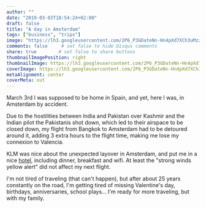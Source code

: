 ```yaml
---
author: ""
date: "2019-03-03T18:54:24+02:00"
draft: false
title: "A day in Amsterdam"
tags: ["business", "trips"]
image: "https://lh3.googleusercontent.com/2P6_P3GDateNn-Hn4pXd7XCh3uMzz7U1Kf-a8snG1ybJjNI5gNh-AWW29zlSdTgttQIXo1p3UOqE_Q-CnkH3JN1vSsYAtHra8LBR9RDkg9_rMJRU1J6DqlJfmHbgutfoQ0tim1DRfEk=w1920-h1080"
comments: false     # set false to hide Disqus comments
share: true        # set false to share buttons
thumbnailImagePosition: right
thumbnailImage: https://lh3.googleusercontent.com/2P6_P3GDateNn-Hn4pXd7XCh3uMzz7U1Kf-a8snG1ybJjNI5gNh-AWW29zlSdTgttQIXo1p3UOqE_Q-CnkH3JN1vSsYAtHra8LBR9RDkg9_rMJRU1J6DqlJfmHbgutfoQ0tim1DRfEk=w1920-h1080
coverImage: https://lh3.googleusercontent.com/2P6_P3GDateNn-Hn4pXd7XCh3uMzz7U1Kf-a8snG1ybJjNI5gNh-AWW29zlSdTgttQIXo1p3UOqE_Q-CnkH3JN1vSsYAtHra8LBR9RDkg9_rMJRU1J6DqlJfmHbgutfoQ0tim1DRfEk=w1920-h1080
metaAlignment: center
coverMeta: out
---
```


March 3rd I was supposed to be home in Spain, and yet, here I was, in Amsterdam by accident.

<!--more-->

Due to the hostilities between India and Pakistan over Kashmir and the Indian pilot the Pakistanis shot down, which led to their airspace to be closed down, my flight from Bangkok to Amsterdam had to be detoured around it, adding 3 extra hours to the flight time, making me lose my connexion to Valencia.

KLM was nice about the unexpected layover in Amsterdam, and put me in a nice [hotel](http://villagetv.corendonhotels.com/corendon-village-hotel-amsterdam/#/), including dinner, breakfast and wifi. At least the "strong winds yellow alert" did not affect my next flight.

I'm not tired of traveling (that can't happen), but after about 25 years constantly on the road, I'm getting tired of missing Valentine's day, birthdays, anniversaries, school plays... I'm ready for more traveling, but with my family.

<script src="https://cdn.jsdelivr.net/npm/publicalbum@latest/dist/pa-embed-player.min.js" async></script>
<div class="pa-embed-player" style="width:100%; height:480px; display:none;"
  data-link="https://photos.app.goo.gl/GXiJYA1c6GvPBMYR9"
  data-title="7 new photos by Jorge Cortell">
  <img data-src="https://lh3.googleusercontent.com/ErZiEdHGFyOfvYnTEEb3z81jYIBZ2kSSqzwp89UnHA_gY2jnbLlzHzb8HibOo5CvLFjQPnJHwX8gR3uHD1Zw5P_vZIEeQCQVdQc65EK34_0AUJs3eTIDvzh1sw_2LfKNkflWgO6Mf6w=w1920-h1080" src="" alt="" />
  <img data-src="https://lh3.googleusercontent.com/FoKbwGqxdsU3v-QfOHQ7QpdlikpeiNQYEUZuRejQ-EbCxVMBumTGw0XH1r5UnkMhWc8JHEEE3mcvs0n2Xh3KA5q3c7rG1mtJs69wiknYR7p9Wqd98AwW3wK2j6_w75t9EDyImtCC3o0=w1920-h1080" src="" alt="" />
  <img data-src="https://lh3.googleusercontent.com/1e5hPDxQk5M4qRPuHUv7AOh4D6e6Pi3hpYDGcguuDF0w3-zTkiNPrEuEmI0iTAcGeB6XcpxRdjkOJmIy19NEEcNOhWsy4bPpDivFvk-AegVOP9FeNKLrYfjkzEb7E79YBf4nlBaw8nI=w1920-h1080" src="" alt="" />
  <img data-src="https://lh3.googleusercontent.com/JU8uc2Yy7K2uzZVJnEYPQTyvY4MDKSenV6qZdxd5Zkhr-gIYNXIQlMK7gL8yOD2z70NMp4na70vCFkhchR3GZ5LtFWqeugtUyXTw3AmIPcakc5aVB5nzxzQw6-VyBv8phewcv2J-spE=w1920-h1080" src="" alt="" />
  <img data-src="https://lh3.googleusercontent.com/EEJIy5-w6aOiaxwh4LAR8SVMfsH96BSR-4N4mEAdK_X_yUYGB3AXI6Q6-c8eyTdMpFdDWLNa9qFAUZS9KPfci5YEBQcIct2deDNK2mIK0WBw5v6D5UGuzGeE1HwE6xl_t5zIm5vduMo=w1920-h1080" src="" alt="" />
  <img data-src="https://lh3.googleusercontent.com/oHQkY10ShhnTB71cTP1Fo_jh0_1oIz-X7jUYR8NxIvut9umaXETFOnVI9HVxm5_ZEctTFnw3YsD3AI69XQXI27uFXrlxLxqm1QXG7Y5Od6AuSLpMZnHMKn7n4x3xvvvq7-OqMTmlDIk=w1920-h1080" src="" alt="" />
  <img data-src="https://lh3.googleusercontent.com/tDwOV10atzCU6wRRawcgDIa3wQle_Izxslo-MbnwakSQBroZTWPprgbiEqvtUNkq3UMX8EAQVzEiAusVzxIVPCVVSz57Gtr-xvGlA5CW5reuWD0ZyXq7Fxg68wT1RTOL3wFbkaN-tTI=w1920-h1080" src="" alt="" />
</div>

